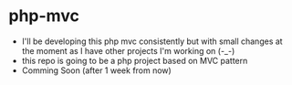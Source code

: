 # php-mvc
* I'll be developing this php mvc consistently but with small changes at the moment as I have other projects I'm working on (-_-)
* this repo is going to be a php project based on MVC pattern
* Comming Soon (after 1 week from now)
